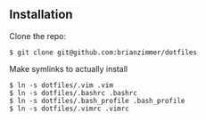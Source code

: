 
Installation
------------

Clone the repo:

	$ git clone git@github.com:brianzimmer/dotfiles

Make symlinks to actually install

	$ ln -s dotfiles/.vim .vim
	$ ln -s dotfiles/.bashrc .bashrc
	$ ln -s dotfiles/.bash_profile .bash_profile
	$ ln -s dotfiles/.vimrc .vimrc
